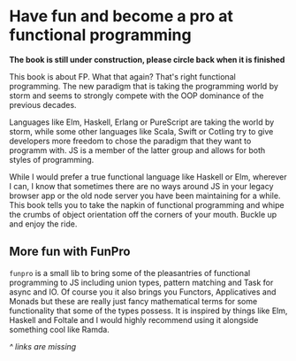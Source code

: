 # Have fun and become a pro at functional programming

**The book is still under construction, please circle back when it is finished**

This book is about FP. What that again? That's right functional programming.
The new paradigm that is taking the programming world by storm and
seems to strongly compete with the OOP dominance of the previous decades.

Languages like Elm, Haskell, Erlang or PureScript are taking the world by storm,
while some other languages like Scala, Swift or Cotling try to give developers
more freedom to chose the paradigm that they want to programm with. JS is a
member of the latter group and allows for both styles of programming.

While I would prefer a true functional language like Haskell or Elm, wherever I
can, I know that sometimes there are no ways around JS in your legacy browser
app or the old node server you have been maintaining for a while. This book
tells you to take the napkin of functional programming and whipe the crumbs of
object orientation off the corners of your mouth. Buckle up and enjoy the ride.

## More fun with FunPro

`funpro` is a small lib to bring some of the pleasantries of functional programming
to JS including union types, pattern matching and Task for async and IO. Of course
you it also brings you Functors, Applicatives and Monads but these are really
just fancy mathematical terms for some functionality that some of the types
possess. It is inspired by things like Elm, Haskell and Foltale and I would
highly recommend using it alongside something cool like Ramda.

*^ links are missing*


